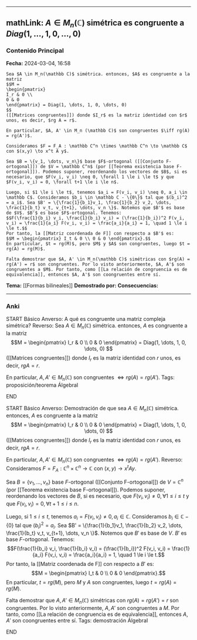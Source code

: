 
---
mathLink: $A \in M_n(\mathbb C)$ simétrica es congruente a $Diag(1, \dots, 1, 0, \dots, 0)$
---
### Contenido Principal

**Fecha:** 2024-03-04, 16:58

```ad-theorem
Sea $A \in M_n(\mathbb C)$ simétrica. entonces, $A$ es congruente a la matriz
$$M =
\begin{pmatrix}
I_r & 0 \\
0 & 0
\end{pmatrix} = Diag(1, \dots, 1, 0, \dots, 0)
$$
([[Matrices congruentes]]) donde $I_r$ es la matriz identidad con $r$ unos, es decir, $rg A = r$.

En particular, $A, A' \in M_n (\mathbb C)$ son congruentes $\iff rg(A) = rg(A')$.
```


```ad-proof
Consideramos $F = F_A : \mathbb C^n \times \mathbb C^n \to \mathbb C$ con $(x,y) \to x^t A y$. 

Sea $B = \{v_1, \dots, v_n\}$ base $F$-ortogonal ([[Conjunto F-ortogonal]]) de $V = \mathbb C^n$ (por [[Teorema existencia base F-ortogonal]]). Podemos suponer, reordenando los vectores de $B$, si es necesario, que $F(v_i, v_i) \neq 0, \forall 1 \le i \le t$ y que $F(v_i, v_i) = 0, \forall t+1 \le i \le n$.

Luego, si $1 \le i \le t$, tenemos $a_i = F(v_i, v_i) \neq 0, a_i \in \mathbb C$. Consideramos $b_i \in \mathbb C - \{0\}$ tal que $(b_i)^2 = a_i$. Sea $B' = \{\frac{1}{b_1}v_1, \frac{1}{b_2} v_2, \dots, \frac{1}{b_t} v_t, v_{t+1}, \dots, v_n \}$. Notemos que $B'$ es base de $V$. $B'$ es base $F$-ortogonal. Tenemos:
$$F(\frac{1}{b_i} v_i, \frac{1}{b_i} v_i) = (\frac{1}{b_i})^2 F(v_i, v_i) = \frac{1}{a_i} F(v_i, v_i) = \frac{a_i}{a_i} = 1, \quad 1 \le i \le t.$$
Por tanto, la [[Matriz coordenada de F]] con respecto a $B'$ es:
$$M = \begin{pmatrix} I_t & 0 \\ 0 & 0 \end{pmatrix}.$$
En particular, $t = rg(M)$, pero $M$ y $A$ son congruentes, luego $t = rg(A) = rg(M)$.

Falta demostrar que $A, A' \in M_n(\mathbb C)$ simétricas con $rg(A) = rg(A') = r$ son congruentes. Por lo visto anteriormente, $A, A'$ son congruentes a $M$. Por tanto, como [[La relación de congruencia es de equivalencia]], entonces $A, A'$ son coongruentes entre sí.
```


**Tema:** [[Formas bilineales]]
**Demostrado por:**
**Consecuencias:**

---
### Anki

START
Básico
Anverso: A qué es congruente una matriz compleja simétrica?
Reverso: Sea $A \in M_n(\mathbb C)$ simétrica. entonces, $A$ es congruente a la matriz
$$M =
\begin{pmatrix}
I_r & 0 \\
0 & 0
\end{pmatrix} = Diag(1, \dots, 1, 0, \dots, 0)
$$
([[Matrices congruentes]]) donde $I_r$ es la matriz identidad con $r$ unos, es decir, $rg A = r$.

En particular, $A, A' \in M_n (\mathbb C)$ son congruentes $\iff rg(A) = rg(A')$.
Tags: proposición/teorema ÁlgebraI
<!--ID: 1709571902503-->
END

START
Básico
Anverso: Demostración de que sea $A \in M_n(\mathbb C)$ simétrica. entonces, $A$ es congruente a la matriz
$$M =
\begin{pmatrix}
I_r & 0 \\
0 & 0
\end{pmatrix} = Diag(1, \dots, 1, 0, \dots, 0)
$$
([[Matrices congruentes]]) donde $I_r$ es la matriz identidad con $r$ unos, es decir, $rg A = r$.

En particular, $A, A' \in M_n (\mathbb C)$ son congruentes $\iff rg(A) = rg(A')$.
Reverso: Consideramos $F = F_A : \mathbb C^n \times \mathbb C^n \to \mathbb C$ con $(x,y) \to x^t A y$. 

Sea $B = \{v_1, \dots, v_n\}$ base $F$-ortogonal ([[Conjunto F-ortogonal]]) de $V = \mathbb C^n$ (por [[Teorema existencia base F-ortogonal]]). Podemos suponer, reordenando los vectores de $B$, si es necesario, que $F(v_i, v_i) \neq 0, \forall 1 \le i \le t$ y que $F(v_i, v_i) = 0, \forall t+1 \le i \le n$.

Luego, si $1 \le i \le t$, tenemos $a_i = F(v_i, v_i) \neq 0, a_i \in \mathbb C$. Consideramos $b_i \in \mathbb C - \{0\}$ tal que $(b_i)^2 = a_i$. Sea $B' = \{\frac{1}{b_1}v_1, \frac{1}{b_2} v_2, \dots, \frac{1}{b_t} v_t, v_{t+1}, \dots, v_n \}$. Notemos que $B'$ es base de $V$. $B'$ es base $F$-ortogonal. Tenemos:
$$F(\frac{1}{b_i} v_i, \frac{1}{b_i} v_i) = (\frac{1}{b_i})^2 F(v_i, v_i) = \frac{1}{a_i} F(v_i, v_i) = \frac{a_i}{a_i} = 1, \quad 1 \le i \le t.$$
Por tanto, la [[Matriz coordenada de F]] con respecto a $B'$ es:
$$M = \begin{pmatrix} I_t & 0 \\ 0 & 0 \end{pmatrix}.$$
En particular, $t = rg(M)$, pero $M$ y $A$ son congruentes, luego $t = rg(A) = rg(M)$.

Falta demostrar que $A, A' \in M_n(\mathbb C)$ simétricas con $rg(A) = rg(A') = r$ son congruentes. Por lo visto anteriormente, $A, A'$ son congruentes a $M$. Por tanto, como [[La relación de congruencia es de equivalencia]], entonces $A, A'$ son coongruentes entre sí.
Tags: demostración ÁlgebraI
<!--ID: 1709571902512-->
END